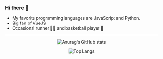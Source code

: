 ### Hi there 👋

- My favorite programming languages are JavaScript and Python.
- Big fan of [VueJS](https://vuejs.org/)
- Occasional runner 🏃‍♂️ and basketball player 🏀

<!-- <p align="center">
  <img src="https://github.com/demartini/demartini/blob/master/code.gif">
</p> -->

---

<div align="center">

![Anurag's GitHub stats](https://github-readme-stats.vercel.app/api?username=valerijmedvid&show_icons=true&theme=vue)

</div>
<div align="center">

![Top Langs](https://github-readme-stats.vercel.app/api/top-langs/?username=valerijmedvid&layout=compact&theme=vue)

</div>
